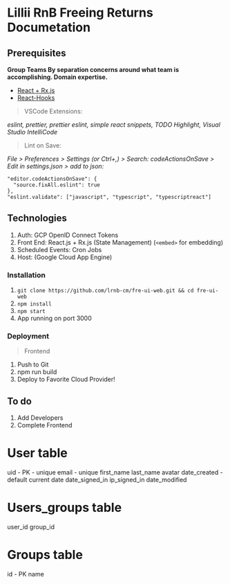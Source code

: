 # Lillii RnB Freeing Returns Documetation

## Prerequisites

**Group Teams By separation concerns around what team is accomplishing. Domain expertise.**

- [React + Rx.js](https://www.netguru.com/blog/react-rxjs)
- [React-Hooks](https://reactjs.org/docs/react-component.html)

> VSCode Extensions:

_eslint, prettier, prettier eslint, simple react snippets,
TODO Highlight, Visual Studio IntelliCode_

> Lint on Save:

_File > Preferences > Settings (or Ctrl+,) > Search: codeActionsOnSave > Edit in settings.json > add to json:_

```
"editor.codeActionsOnSave": {
  "source.fixAll.eslint": true
},
"eslint.validate": ["javascript", "typescript", "typescriptreact"]
```

## Technologies

1. Auth: GCP OpenID Connect Tokens
2. Front End: React.js + Rx.js (State Management) (`<embed>` for embedding)
3. Scheduled Events: Cron Jobs
4. Host: (Google Cloud App Engine)

### Installation

1. `git clone https://github.com/lrnb-cm/fre-ui-web.git && cd fre-ui-web`
2. `npm install`
3. `npm start`
4. App running on port 3000

### Deployment

> Frontend

1. Push to Git
2. npm run build
3. Deploy to Favorite Cloud Provider!

## To do

1. Add Developers
2. Complete Frontend

# User table

uid - PK - unique
email - unique
first_name
last_name
avatar
date_created - default current date
date_signed_in
ip_signed_in
date_modified

# Users_groups table

user_id
group_id

# Groups table

id - PK
name
